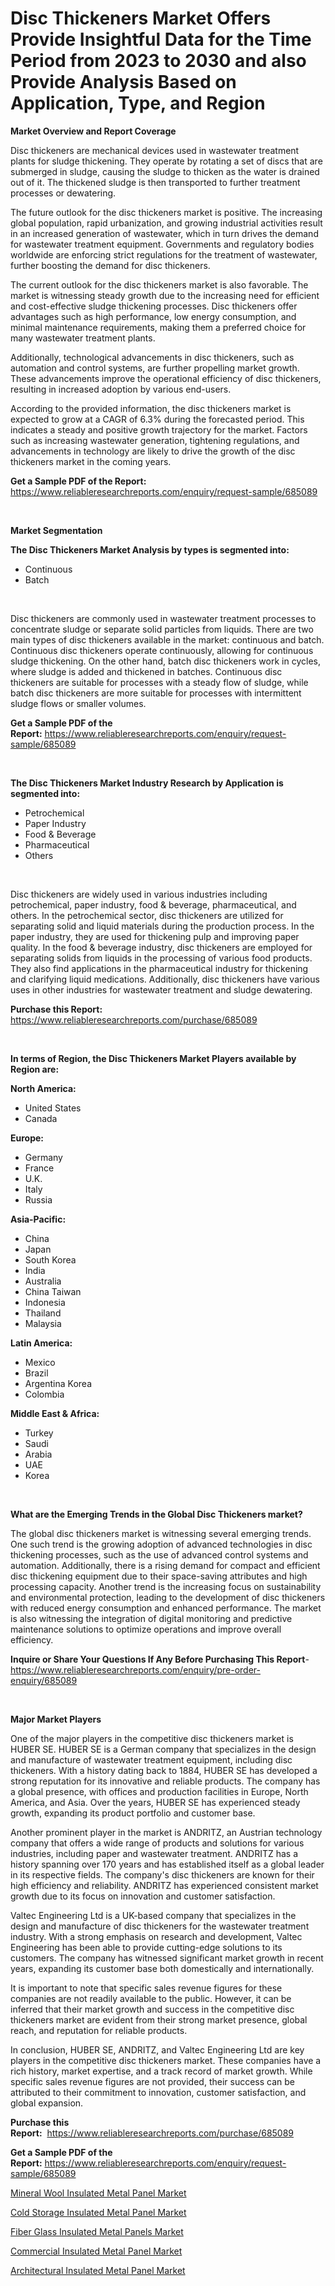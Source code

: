 <p><h1>Disc Thickeners Market Offers Provide Insightful Data for the Time Period from 2023 to 2030 and also Provide Analysis Based on Application, Type, and Region</h1></p><p><strong>Market Overview and Report Coverage</strong></p>
<p><p>Disc thickeners are mechanical devices used in wastewater treatment plants for sludge thickening. They operate by rotating a set of discs that are submerged in sludge, causing the sludge to thicken as the water is drained out of it. The thickened sludge is then transported to further treatment processes or dewatering.</p><p>The future outlook for the disc thickeners market is positive. The increasing global population, rapid urbanization, and growing industrial activities result in an increased generation of wastewater, which in turn drives the demand for wastewater treatment equipment. Governments and regulatory bodies worldwide are enforcing strict regulations for the treatment of wastewater, further boosting the demand for disc thickeners.</p><p>The current outlook for the disc thickeners market is also favorable. The market is witnessing steady growth due to the increasing need for efficient and cost-effective sludge thickening processes. Disc thickeners offer advantages such as high performance, low energy consumption, and minimal maintenance requirements, making them a preferred choice for many wastewater treatment plants.</p><p>Additionally, technological advancements in disc thickeners, such as automation and control systems, are further propelling market growth. These advancements improve the operational efficiency of disc thickeners, resulting in increased adoption by various end-users.</p><p>According to the provided information, the disc thickeners market is expected to grow at a CAGR of 6.3% during the forecasted period. This indicates a steady and positive growth trajectory for the market. Factors such as increasing wastewater generation, tightening regulations, and advancements in technology are likely to drive the growth of the disc thickeners market in the coming years.</p></p>
<p><strong>Get a Sample PDF of the Report:</strong> <a href="https://www.reliableresearchreports.com/enquiry/request-sample/685089">https://www.reliableresearchreports.com/enquiry/request-sample/685089</a></p>
<p>&nbsp;</p>
<p><strong>Market Segmentation</strong></p>
<p><strong>The Disc Thickeners Market Analysis by types is segmented into:</strong></p>
<p><ul><li>Continuous</li><li>Batch</li></ul></p>
<p>&nbsp;</p>
<p><p>Disc thickeners are commonly used in wastewater treatment processes to concentrate sludge or separate solid particles from liquids. There are two main types of disc thickeners available in the market: continuous and batch. Continuous disc thickeners operate continuously, allowing for continuous sludge thickening. On the other hand, batch disc thickeners work in cycles, where sludge is added and thickened in batches. Continuous disc thickeners are suitable for processes with a steady flow of sludge, while batch disc thickeners are more suitable for processes with intermittent sludge flows or smaller volumes.</p></p>
<p><strong>Get a Sample PDF of the Report:</strong>&nbsp;<a href="https://www.reliableresearchreports.com/enquiry/request-sample/685089">https://www.reliableresearchreports.com/enquiry/request-sample/685089</a></p>
<p>&nbsp;</p>
<p><strong>The Disc Thickeners Market Industry Research by Application is segmented into:</strong></p>
<p><ul><li>Petrochemical</li><li>Paper Industry</li><li>Food & Beverage</li><li>Pharmaceutical</li><li>Others</li></ul></p>
<p>&nbsp;</p>
<p><p>Disc thickeners are widely used in various industries including petrochemical, paper industry, food & beverage, pharmaceutical, and others. In the petrochemical sector, disc thickeners are utilized for separating solid and liquid materials during the production process. In the paper industry, they are used for thickening pulp and improving paper quality. In the food & beverage industry, disc thickeners are employed for separating solids from liquids in the processing of various food products. They also find applications in the pharmaceutical industry for thickening and clarifying liquid medications. Additionally, disc thickeners have various uses in other industries for wastewater treatment and sludge dewatering.</p></p>
<p><strong>Purchase this Report:</strong>&nbsp; <a href="https://www.reliableresearchreports.com/purchase/685089">https://www.reliableresearchreports.com/purchase/685089</a></p>
<p>&nbsp;</p>
<p><strong>In terms of Region, the Disc Thickeners Market Players available by Region are:</strong></p>
<p>
    <p> <strong> North America: </strong>
        <ul>
            <li>United States</li>
            <li>Canada</li>
        </ul>
        </p> 
    <p> <strong> Europe: </strong>
        <ul>
            <li>Germany</li>
            <li>France</li>
            <li>U.K.</li>
            <li>Italy</li>
            <li>Russia</li>
        </ul>
        </p> 
    <p> <strong> Asia-Pacific: </strong>
        <ul>
            <li>China</li>
            <li>Japan</li>
            <li>South Korea</li>
            <li>India</li>
            <li>Australia</li>
            <li>China Taiwan</li>
            <li>Indonesia</li>
            <li>Thailand</li>
            <li>Malaysia</li>
        </ul>
        </p> 
    <p> <strong> Latin America: </strong>
        <ul>
            <li>Mexico</li>
            <li>Brazil</li>
            <li>Argentina Korea</li>
            <li>Colombia</li>
        </ul>
        </p> 
    <p> <strong> Middle East & Africa: </strong>
        <ul>
            <li>Turkey</li>
            <li>Saudi</li>
            <li>Arabia</li>
            <li>UAE</li>
            <li>Korea</li>
        </ul>
    </p>
    </p>
<p>&nbsp;</p>
<p><strong>What are the Emerging Trends in the Global Disc Thickeners market?</strong></p>
<p><p>The global disc thickeners market is witnessing several emerging trends. One such trend is the growing adoption of advanced technologies in disc thickening processes, such as the use of advanced control systems and automation. Additionally, there is a rising demand for compact and efficient disc thickening equipment due to their space-saving attributes and high processing capacity. Another trend is the increasing focus on sustainability and environmental protection, leading to the development of disc thickeners with reduced energy consumption and enhanced performance. The market is also witnessing the integration of digital monitoring and predictive maintenance solutions to optimize operations and improve overall efficiency.</p></p>
<p><strong>Inquire or Share Your Questions If Any Before Purchasing This Report</strong>- <a href="https://www.reliableresearchreports.com/enquiry/pre-order-enquiry/685089">https://www.reliableresearchreports.com/enquiry/pre-order-enquiry/685089</a></p>
<p>&nbsp;</p>
<p><strong>Major Market Players</strong></p>
<p><p>One of the major players in the competitive disc thickeners market is HUBER SE. HUBER SE is a German company that specializes in the design and manufacture of wastewater treatment equipment, including disc thickeners. With a history dating back to 1884, HUBER SE has developed a strong reputation for its innovative and reliable products. The company has a global presence, with offices and production facilities in Europe, North America, and Asia. Over the years, HUBER SE has experienced steady growth, expanding its product portfolio and customer base.</p><p>Another prominent player in the market is ANDRITZ, an Austrian technology company that offers a wide range of products and solutions for various industries, including paper and wastewater treatment. ANDRITZ has a history spanning over 170 years and has established itself as a global leader in its respective fields. The company's disc thickeners are known for their high efficiency and reliability. ANDRITZ has experienced consistent market growth due to its focus on innovation and customer satisfaction.</p><p>Valtec Engineering Ltd is a UK-based company that specializes in the design and manufacture of disc thickeners for the wastewater treatment industry. With a strong emphasis on research and development, Valtec Engineering has been able to provide cutting-edge solutions to its customers. The company has witnessed significant market growth in recent years, expanding its customer base both domestically and internationally.</p><p>It is important to note that specific sales revenue figures for these companies are not readily available to the public. However, it can be inferred that their market growth and success in the competitive disc thickeners market are evident from their strong market presence, global reach, and reputation for reliable products.</p><p>In conclusion, HUBER SE, ANDRITZ, and Valtec Engineering Ltd are key players in the competitive disc thickeners market. These companies have a rich history, market expertise, and a track record of market growth. While specific sales revenue figures are not provided, their success can be attributed to their commitment to innovation, customer satisfaction, and global expansion.</p></p>
<p><strong>Purchase this Report:</strong>&nbsp;&nbsp;<a href="https://www.reliableresearchreports.com/purchase/685089">https://www.reliableresearchreports.com/purchase/685089</a></p>
<p></p>
<p><strong>Get a Sample PDF of the Report:</strong>&nbsp;<a href="https://www.reliableresearchreports.com/enquiry/request-sample/685089">https://www.reliableresearchreports.com/enquiry/request-sample/685089</a></p>
<p><p><a href="https://medium.com/@rombilly2345/mineral-wool-insulated-metal-panel-market-the-key-to-successful-business-strategy-forecast-till-25c04da16cb7">Mineral Wool Insulated Metal Panel Market</a></p><p><a href="https://medium.com/@keygreen5469/cold-storage-insulated-metal-panel-market-report-reveals-the-latest-trends-and-growth-opportunities-68fa7b761d05">Cold Storage Insulated Metal Panel Market</a></p><p><a href="https://medium.com/@jacks0866979/fiber-glass-insulated-metal-panels-market-analysis-its-cagr-market-segmentation-and-global-e1571293b4fe">Fiber Glass Insulated Metal Panels Market</a></p><p><a href="https://medium.com/@peatebilly85475/commercial-insulated-metal-panel-market-outlook-industry-overview-and-forecast-2023-to-2030-faa09cc9049e">Commercial Insulated Metal Panel Market</a></p><p><a href="https://medium.com/@pillingbary7584/architectural-insulated-metal-panel-market-the-key-to-successful-business-strategy-forecast-till-3fba3a44df73">Architectural Insulated Metal Panel Market</a></p></p>